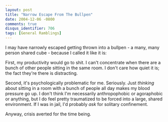 ```yaml
---
layout: post
title: "Narrow Escape From The Bullpen"
date: 2004-12-06 -0800
comments: true
disqus_identifier: 706
tags: [General Ramblings]
---
```

I may have narrowly escaped getting thrown into a bullpen - a many, many
person shared cube - because I called it like it is:
 
 First, my productivity would go to shit. I can't concentrate when there
are a bunch of other people sitting in the same room. I don't care how
quiet it is; the fact they're there is distracting.
 
 Second, it's psychologically problematic for me. Seriously. Just
*thinking* about sitting in a room with a bunch of people all day makes
my blood pressure go up. I don't think I'm necessarily anthropophobic or
agoraphobic or anything, but I do feel pretty traumatized to be forced
into a large, shared environment. If I was in jail, I'd probably *ask*
for solitary confinement.
 
 Anyway, crisis averted for the time being.
